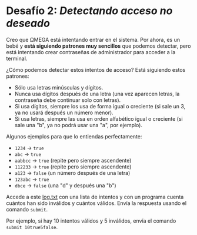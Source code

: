 # Desafío 2: _Detectando acceso no deseado_

Creo que ΩMEGA está intentando entrar en el sistema. Por ahora, es un bebé y **está siguiendo patrones muy sencillos** que podemos detectar, pero está intentando crear contraseñas de administrador para acceder a la terminal.

¿Cómo podemos detectar estos intentos de acceso? Está siguiendo estos patrones:

- Sólo usa letras minúsculas y dígitos.
- Nunca usa dígitos después de una letra (una vez aparecen letras, la contraseña debe continuar solo con letras).
- Si usa dígitos, siempre los usa de forma igual o creciente (si sale un 3, ya no usará después un número menor).
- Si usa letras, siempre las usa en orden alfabético igual o creciente (si sale una "b", ya no podrá usar una "a", por ejemplo).

Algunos ejemplos para que lo entiendas perfectamente:

- `1234` -> `true`
- `abc` -> `true`
- `aabbcc` -> `true` (repite pero siempre ascendente)
- `112233` -> `true` (repite pero siempre ascendente)
- `a123` -> `false` (un número después de una letra)
- `123abc` -> `true`
- `dbce` -> `false` (una "d" y después una "b")

Accede a este [log.txt](https://codember.dev/log.txt) con una lista de intentos y con un programa cuenta cuántos han sido inválidos y cuántos válidos. Envía la respuesta usando el comando `submit`.

Por ejemplo, si hay 10 intentos válidos y 5 inválidos, envía el comando `submit 10true5false`.
